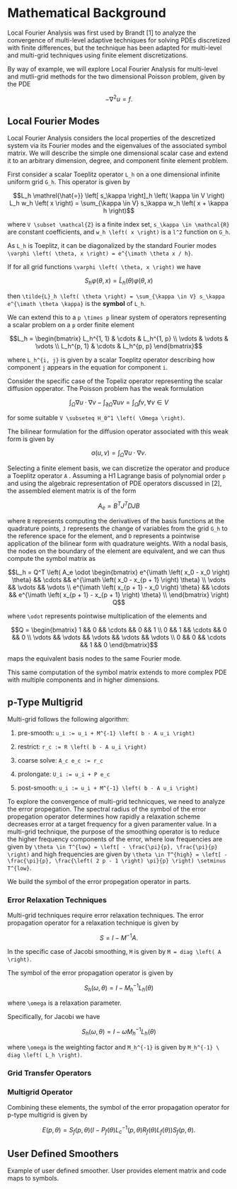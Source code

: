 # Mathematical Background

Local Fourier Analysis was first used by Brandt [1] to analyze the convergence of multi-level adaptive techniques for solving PDEs discretized with finite differences, but the technique has been adapted for multi-level and multi-grid techniques using finite element discretizations.

By way of example, we will explore Local Fourier Analysis for multi-level and mutli-grid methods for the two dimensional Poisson problem, given by the PDE

```math
- \nabla^2 u = f.
```

## Local Fourier Modes

Local Fourier Analysis considers the local properties of the descretized system via its Fourier modes and the eigenvalues of the associated symbol matrix.
We will describe the simple one dimensional scalar case and extend it to an arbitrary dimension, degree, and component finite element problem.

First consider a scalar Toeplitz operator ``L_h`` on a one dimensional infinite uniform grid ``G_h``.
This operator is given by

```math
L_h \mathrel{\hat{=}} \left[ s_\kappa \right]_h \left( \kappa \in V \right)

L_h w_h \left( x \right) = \sum_{\kappa \in V} s_\kappa w_h \left( x + \kappa h \right)
```

where ``V \subset \mathcal{Z}`` is a finite index set, ``s_\kappa \in \mathcal{R}`` are constant coefficients, and ``w_h \left( x \right)`` is a ``l^2`` function on ``G_h``.

As ``L_h`` is Toeplitz, it can be diagonalized by the standard Fourier modes ``\varphi \left( \theta, x \right) = e^{\imath \theta x / h}``.

If for all grid functions ``\varphi \left( \theta, x \right)`` we have

```math
S_h \varphi \left( \theta, x \right) = \tilde{L}_h \left( \theta \right) \varphi \left( \theta, x \right)
```

then ``\tilde{L}_h \left( \theta \right) = \sum_{\kappa \in V} s_\kappa e^{\imath \theta \kappa}`` is the **symbol** of ``L_h``.

We can extend this to a ``p \times p`` linear system of operators representing a scalar problem on a ``p`` order finite element

```math
L_h = \begin{bmatrix}
    L_h^{1, 1}  &  \cdots  &  L_h^{1, p}  \\
    \vdots      &  \vdots  &  \vdots      \\
    L_h^{p, 1}  &  \cdots  &  L_h^{p, p}
\end{bmatrix}
```

where ``L_h^{i, j}`` is given by a scalar Toeplitz operator describing how component ``j`` appears in the equation for component ``i``.

Consider the specific case of the Topeliz operator representing the scalar diffusion opperator.
The Poisson problem has the weak formulation

```math
\int_{\Omega} \nabla u \cdot \nabla v - \int_{\partial \Omega} \nabla u v = \int_{\Omega} f v, \forall v \in V
```

for some suitable ``V \subseteq H_0^1 \left( \Omega \right)``.

The bilinear formulation for the diffusion operator associated with this weak form is given by

```math
a \left( u, v \right) = \int_{\Omega} \nabla u \cdot \nabla v.
```

Selecting a finite element basis, we can discretize the operator and produce a Toeplitz operator ``A`` .
Assuming a H1 Lagrange basis of polynomial order ``p`` and using the algebraic representation of PDE operators discussed in [2], the assembled element matrix is of the form

```math
A_e = B^T J^T D J B
```

where ``B`` represents computing the derivatives of the basis functions at the quadrature points, ``J`` represents the change of variables from the grid ``G_h`` to the reference space for the element, and ``D`` represents a pointwise application of the bilinear form with quadrature weights.
With a nodal basis, the nodes on the boundary of the element are equivalent, and we can thus compute the symbol matrix as

```math
L_h = Q^T \left( A_e \odot \begin{bmatrix}
    e^{\imath \left( x_0 - x_0 \right) \theta}       && \cdots && e^{\imath \left( x_0 - x_{p + 1} \right) \theta}       \\
    \vdots                                           && \vdots && \vdots                                                 \\
    e^{\imath \left( x_{p + 1} - x_0 \right) \theta} && \cdots && e^{\imath \left( x_{p + 1} - x_{p + 1} \right) \theta} \\
\end{bmatrix} \right) Q
```

where ``\odot`` represents pointwise multiplication of the elements and

```math
Q = \begin{bmatrix}
    1       && 0      && \cdots && 0      && 1       \\
    0       && 1      && \cdots && 0      && 0       \\
    \vdots  && \vdots && \vdots && \vdots && \vdots  \\
    0       && 0      && \cdots && 1      && 0
\end{bmatrix}
```

maps the equivalent basis nodes to the same Fourier mode.

This same computation of the symbol matrix extends to more complex PDE with multiple components and in higher dimensions.

## p-Type Multigrid

Multi-grid follows the following algorithm:

1. pre-smooth: ``u_i := u_i + M^{-1} \left( b - A u_i \right)``

2. restrict: ``r_c := R \left( b - A u_i \right)``

3. coarse solve: ``A_c e_c := r_c``

4. prolongate: ``U_i := u_i + P e_c``

5. post-smooth: ``u_i := u_i + M^{-1} \left( b - A u_i \right)``

To explore the convergence of multi-grid technicques, we need to analyze the error propegation.
The spectral radius of the symbol of the error propegation operator determines how rapidly a relaxation scheme decreases error at a target frequency for a given paramenter value.
In a multi-grid technique, the purpose of the smoothing operator is to reduce the higher frequency components of the error, where low frequencies are given by ``\theta \in T^{low} = \left[ - \frac{\pi}{p}, \frac{\pi}{p} \right)`` and high frequencies are given by ``\theta \in T^{high} = \left[ - \frac{\pi}{p}, \frac{\left( 2 p - 1 \right) \pi}{p} \right) \setminus T^{low}``.

We build the symbol of the error propegation operator in parts.

### Error Relaxation Techniques

Multi-grid techniques require error relaxation techniques.
The error propagation operator for a relaxation technique is given by

```math
S = I - M^{-1} A.
```

In the specific case of Jacobi smoothing, ``M`` is given by ``M = diag \left( A \right)``.

The symbol of the error propagation operator is given by

```math
S_h \left( \omega, \theta \right) = I - M_h^{-1} L_h \left( \theta \right)
```

where ``\omega`` is a relaxation parameter.

Specifically, for Jacobi we have

```math
S_h \left( \omega, \theta \right) = I - \omega M_h^{-1} L_h \left( \theta \right)
```

where ``\omega`` is the weighting factor and ``M_h^{-1}`` is given by ``M_h^{-1} \ diag \left( L_h \right)``.

### Grid Transfer Operators



### Multigrid Operator

Combining these elements, the symbol of the error propagation operator for p-type multigrid is given by

```math
E \left( p, \theta \right) = S_f \left( p, \theta \right) \left( I - P_f \left( \theta \right) L_c^{-1} \left( p, \theta \right) R_f \left( \theta \right) L_f \left( \theta \right) \right) S_f \left( p , \theta \right).
```

## User Defined Smoothers

Example of user defined smoother. User provides element matrix and code maps to symbols.
